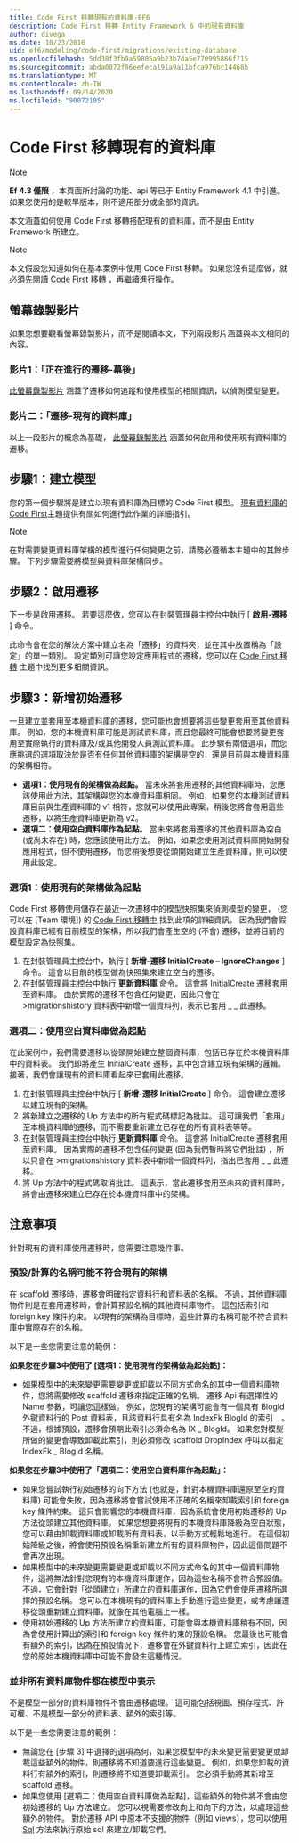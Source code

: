 ```yaml
---
title: Code First 移轉現有的資料庫-EF6
description: Code First 移轉 Entity Framework 6 中的現有資料庫
author: divega
ms.date: 10/23/2016
uid: ef6/modeling/code-first/migrations/existing-database
ms.openlocfilehash: 5dd38f3fb9a59805a9b23b7da5e770995866f715
ms.sourcegitcommit: abda0872f86eefeca191a9a11bfca976bc14468b
ms.translationtype: MT
ms.contentlocale: zh-TW
ms.lasthandoff: 09/14/2020
ms.locfileid: "90072105"
---
```

# <a name="code-first-migrations-with-an-existing-database"></a>Code First 移轉現有的資料庫
> [!NOTE]
> **Ef 4.3 僅限** ，本頁面所討論的功能、api 等已于 Entity Framework 4.1 中引進。 如果您使用的是較早版本，則不適用部分或全部的資訊。

本文涵蓋如何使用 Code First 移轉搭配現有的資料庫，而不是由 Entity Framework 所建立。

> [!NOTE]
> 本文假設您知道如何在基本案例中使用 Code First 移轉。 如果您沒有這麼做，就必須先閱讀 [Code First 移轉](xref:ef6/modeling/code-first/migrations/index) ，再繼續進行操作。

## <a name="screencasts"></a>螢幕錄製影片

如果您想要觀看螢幕錄製影片，而不是閱讀本文，下列兩段影片涵蓋與本文相同的內容。

### <a name="video-one-migrations---under-the-hood"></a>影片1：「正在進行的遷移-幕後」

[此螢幕錄製影片](https://channel9.msdn.com/blogs/ef/migrations-under-the-hood) 涵蓋了遷移如何追蹤和使用模型的相關資訊，以偵測模型變更。

### <a name="video-two-migrations---existing-databases"></a>影片二：「遷移-現有的資料庫」

以上一段影片的概念為基礎， [此螢幕錄製影片](https://channel9.msdn.com/blogs/ef/migrations-existing-databases) 涵蓋如何啟用和使用現有資料庫的遷移。

## <a name="step-1-create-a-model"></a>步驟1：建立模型

您的第一個步驟將是建立以現有資料庫為目標的 Code First 模型。 [現有資料庫的 Code First](xref:ef6/modeling/code-first/workflows/existing-database)主題提供有關如何進行此作業的詳細指引。

>[!NOTE]
> 在對需要變更資料庫架構的模型進行任何變更之前，請務必遵循本主題中的其餘步驟。 下列步驟需要將模型與資料庫架構同步。

## <a name="step-2-enable-migrations"></a>步驟2：啟用遷移

下一步是啟用遷移。 若要這麼做，您可以在封裝管理員主控台中執行 [ **啟用-遷移** ] 命令。

此命令會在您的解決方案中建立名為「遷移」的資料夾，並在其中放置稱為「設定」的單一類別。 設定類別可讓您設定應用程式的遷移，您可以在 [Code First 移轉](xref:ef6/modeling/code-first/migrations/index) 主題中找到更多相關資訊。

## <a name="step-3-add-an-initial-migration"></a>步驟3：新增初始遷移

一旦建立並套用至本機資料庫的遷移，您可能也會想要將這些變更套用至其他資料庫。 例如，您的本機資料庫可能是測試資料庫，而且您最終可能會想要將變更套用至實際執行的資料庫及/或其他開發人員測試資料庫。 此步驟有兩個選項，而您應挑選的選項取決於是否有任何其他資料庫的架構是空的，還是目前與本機資料庫的架構相符。

-   **選項1：使用現有的架構做為起點。** 當未來將套用遷移的其他資料庫時，您應該使用此方法，其架構與您的本機資料庫相同。 例如，如果您的本機測試資料庫目前與生產資料庫的 v1 相符，您就可以使用此專案，稍後您將會套用這些遷移，以將生產資料庫更新為 v2。
-   **選項二：使用空白資料庫作為起點。** 當未來將套用遷移的其他資料庫為空白 (或尚未存在) 時，您應該使用此方法。 例如，如果您使用測試資料庫開始開發應用程式，但不使用遷移，而您稍後想要從頭開始建立生產資料庫，則可以使用此設定。

### <a name="option-one-use-existing-schema-as-a-starting-point"></a>選項1：使用現有的架構做為起點

Code First 移轉使用儲存在最近一次遷移中的模型快照集來偵測模型的變更， (您可以在 [Team 環境]) 的 [Code First 移轉中](xref:ef6/modeling/code-first/migrations/teams) 找到此項的詳細資訊。 因為我們會假設資料庫已經有目前模型的架構，所以我們會產生空的 (不會) 遷移，並將目前的模型設定為快照集。

1.  在封裝管理員主控台中，執行 [ **新增-遷移 InitialCreate – IgnoreChanges** ] 命令。 這會以目前的模型做為快照集來建立空白的遷移。
2.  在封裝管理員主控台中執行 **更新資料庫** 命令。 這會將 InitialCreate 遷移套用至資料庫。 由於實際的遷移不包含任何變更，因此只會在 >migrationshistory 資料表中新增一個資料列，表示已套用 \_ \_ 此遷移。

### <a name="option-two-use-empty-database-as-a-starting-point"></a>選項二：使用空白資料庫做為起點

在此案例中，我們需要遷移以從頭開始建立整個資料庫，包括已存在於本機資料庫中的資料表。 我們即將產生 InitialCreate 遷移，其中包含建立現有架構的邏輯。 接著，我們會讓現有的資料庫看起來已套用此遷移。

1.  在封裝管理員主控台中執行 [ **新增-遷移 InitialCreate** ] 命令。 這會建立遷移以建立現有的架構。
2.  將新建立之遷移的 Up 方法中的所有程式碼標記為批註。 這可讓我們「套用」至本機資料庫的遷移，而不需要重新建立已存在的所有資料表等等。
3.  在封裝管理員主控台中執行 **更新資料庫** 命令。 這會將 InitialCreate 遷移套用至資料庫。 因為實際的遷移不包含任何變更 (因為我們暫時將它們批註) ，所以只會在 >migrationshistory 資料表中新增一個資料列，指出已套用 \_ \_ 此遷移。
4.  將 Up 方法中的程式碼取消批註。 這表示，當此遷移套用至未來的資料庫時，將會由遷移來建立已存在於本機資料庫中的架構。

## <a name="things-to-be-aware-of"></a>注意事項

針對現有的資料庫使用遷移時，您需要注意幾件事。

### <a name="defaultcalculated-names-may-not-match-existing-schema"></a>預設/計算的名稱可能不符合現有的架構

在 scaffold 遷移時，遷移會明確指定資料行和資料表的名稱。 不過，其他資料庫物件則是在套用遷移時，會計算預設名稱的其他資料庫物件。 這包括索引和 foreign key 條件約束。 以現有的架構為目標時，這些計算的名稱可能不符合資料庫中實際存在的名稱。

以下是一些您需要注意的範例：

**如果您在步驟3中使用了 [選項1：使用現有的架構做為起始點]：**

-   如果模型中的未來變更需要變更或卸載以不同方式命名的其中一個資料庫物件，您將需要修改 scaffold 遷移來指定正確的名稱。 遷移 Api 有選擇性的 Name 參數，可讓您這樣做。
    例如，您現有的架構可能會有一個具有 BlogId 外鍵資料行的 Post 資料表，且該資料行具有名為 IndexFk BlogId 的索引 \_ 。 不過，根據預設，遷移會預期此索引必須命名為 IX \_ BlogId。 如果您對模型所做的變更會導致卸載此索引，則必須修改 scaffold DropIndex 呼叫以指定 IndexFk \_ BlogId 名稱。

**如果您在步驟3中使用了「選項二：使用空白資料庫作為起點」：**

-   如果您嘗試執行初始遷移的向下方法 (也就是，針對本機資料庫還原至空的資料庫) 可能會失敗，因為遷移將會嘗試使用不正確的名稱來卸載索引和 foreign key 條件約束。 這只會影響您的本機資料庫，因為系統會使用初始遷移的 Up 方法從頭建立其他資料庫。
    如果您想要將現有的本機資料庫降級為空白狀態，您可以藉由卸載資料庫或卸載所有資料表，以手動方式輕鬆地進行。 在這個初始降級之後，將會使用預設名稱重新建立所有的資料庫物件，因此這個問題不會再次出現。
-   如果模型中的未來變更需要變更或卸載以不同方式命名的其中一個資料庫物件，這將無法針對您現有的本機資料庫運作，因為這些名稱不會符合預設值。 不過，它會針對「從頭建立」所建立的資料庫運作，因為它們會使用遷移所選擇的預設名稱。
    您可以在本機現有的資料庫上手動進行這些變更，或考慮讓遷移從頭重新建立資料庫，就像在其他電腦上一樣。
-   使用初始遷移的 Up 方法所建立的資料庫，可能會與本機資料庫稍有不同，因為會使用計算出的索引和 foreign key 條件約束的預設名稱。 您最後也可能會有額外的索引，因為在預設情況下，遷移會在外鍵資料行上建立索引，因此在您的原始本機資料庫中可能不會發生這種情況。

### <a name="not-all-database-objects-are-represented-in-the-model"></a>並非所有資料庫物件都在模型中表示

不是模型一部分的資料庫物件不會由遷移處理。 這可能包括視圖、預存程式、許可權、不是模型一部分的資料表、額外的索引等。

以下是一些您需要注意的範例：

-   無論您在 [步驟 3] 中選擇的選項為何，如果您模型中的未來變更需要變更或卸載這些額外的物件，則遷移將不知道要進行這些變更。 例如，如果您卸載的資料行有額外的索引，則遷移將不知道要卸載索引。 您必須手動將其新增至 scaffold 遷移。
-   如果您使用 [選項二：使用空白資料庫做為起點]，這些額外的物件將不會由您初始遷移的 Up 方法建立。
    您可以視需要修改向上和向下的方法，以處理這些額外的物件。 對於遷移 API 中原本不支援的物件（例如 views），您可以使用 [Sql](https://msdn.microsoft.com/library/system.data.entity.migrations.dbmigration.sql.aspx) 方法來執行原始 sql 來建立/卸載它們。
